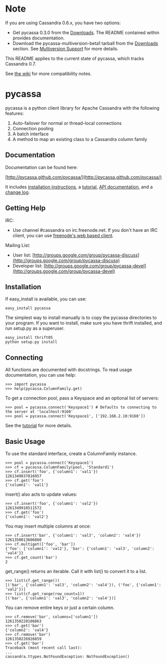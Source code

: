 Note
====

If you are using Cassandra 0.6.x, you have two options:
 * Get pycassa 0.3.0 from the [Downloads](https://github.com/pycassa/pycassa/downloads). The
   README contained within provides documentation.
 * Download the pycassa-multiversion-beta1 tarball
   from the [Downloads](https://github.com/pycassa/pycassa/Downloads) section.
   See [Multiversion Support](https://github.com/pycassa/pycassa/wiki/Multiversion-Support)
   for more details.

This README applies to the current state of pycassa, which tracks Cassandra 0.7.

See [the wiki](https://github.com/pycassa/pycassa/wiki/Pycassa-%2B-Cassandra-Compatibility)
for more compatibility notes.

pycassa
=======

pycassa is a python client library for Apache Cassandra with the following features:

1. Auto-failover for normal or thread-local connections
2. Connection pooling
3. A batch interface
4. A method to map an existing class to a Cassandra column family

Documentation
-------------

Documentation can be found here:

[http://pycassa.github.com/pycassa/](http://pycassa.github.com/pycassa/)

It includes [installation instructions](http://pycassa.github.com/pycassa/installation.html),
a [tutorial](http://pycassa.github.com/pycassa/tutorial.html),
[API documentation](http://pycassa.github.com/pycassa/api/index.html),
and a [change log](http://pycassa.github.com/pycassa/changelog.html).

Getting Help
------------

IRC:

* Use channel #cassandra on irc.freenode.net. If you don't have an IRC client,
  you can use [freenode's web based client](http://webchat.freenode.net/?channels=#cassandra).

Mailing List:

* User list: [http://groups.google.com/group/pycassa-discuss](http://groups.google.com/group/pycassa-discuss)
* Developer list: [http://groups.google.com/group/pycassa-devel](http://groups.google.com/group/pycassa-devel)

Installation
------------

If easy_install is available, you can use:

    easy_install pycassa

The simplest way to install manually is to copy the pycassa directories to
your program.  If you want to install, make sure you have thrift installed,
and run setup.py as a superuser.

    easy_install thrift05
    python setup.py install

Connecting
----------

All functions are documented with docstrings.  To read usage documentation,
you can use help:

    >>> import pycassa
    >>> help(pycassa.ColumnFamily.get)

To get a connection pool, pass a Keyspace and an optional list of servers:

    >>> pool = pycassa.connect('Keyspace1') # Defaults to connecting to the server at 'localhost:9160'
    >>> pool = pycassa.connect('Keyspace1', ['192.168.2.10:9160'])

See the [tutorial](http://pycassa.github.com/pycassa/tutorial.html#connecting-to-cassandra) for more details.

Basic Usage
-----------

To use the standard interface, create a ColumnFamily instance.

    >>> pool = pycassa.connect('Keyspace1')
    >>> cf = pycassa.ColumnFamily(pool, 'Standard1')
    >>> cf.insert('foo', {'column1': 'val1'})
    1261349837816957
    >>> cf.get('foo')
    {'column1': 'val1'}

insert() also acts to update values:

    >>> cf.insert('foo', {'column1': 'val2'})
    1261349910511572
    >>> cf.get('foo')
    {'column1': 'val2'}

You may insert multiple columns at once:

    >>> cf.insert('bar', {'column1': 'val3', 'column2': 'val4'})
    1261350013606860
    >>> cf.multiget(['foo', 'bar'])
    {'foo': {'column1': 'val2'}, 'bar': {'column1': 'val3', 'column2': 'val4'}}
    >>> cf.get_count('bar')
    2

get_range() returns an iterable. Call it with list() to convert it to a list.

    >>> list(cf.get_range())
    [('bar', {'column1': 'val3', 'column2': 'val4'}), ('foo', {'column1': 'val2'})]
    >>> list(cf.get_range(row_count=1))
    [('bar', {'column1': 'val3', 'column2': 'val4'})]

You can remove entire keys or just a certain column.

    >>> cf.remove('bar', columns=['column1'])
    1261350220106863
    >>> cf.get('bar')
    {'column2': 'val4'}
    >>> cf.remove('bar')
    1261350226926859
    >>> cf.get('bar')
    Traceback (most recent call last):
    ...
    cassandra.ttypes.NotFoundException: NotFoundException()
